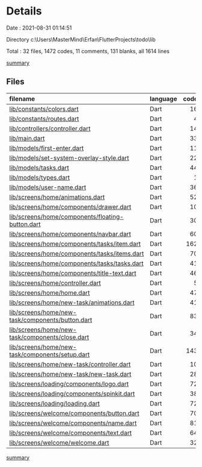 # Details

Date : 2021-08-31 01:14:51

Directory c:\Users\MasterMind\Erfan\FlutterProjects\todo\lib

Total : 32 files,  1472 codes, 11 comments, 131 blanks, all 1614 lines

[summary](results.md)

## Files
| filename | language | code | comment | blank | total |
| :--- | :--- | ---: | ---: | ---: | ---: |
| [lib/constants/colors.dart](/lib/constants/colors.dart) | Dart | 16 | 0 | 5 | 21 |
| [lib/constants/routes.dart](/lib/constants/routes.dart) | Dart | 4 | 0 | 1 | 5 |
| [lib/controllers/controller.dart](/lib/controllers/controller.dart) | Dart | 14 | 0 | 5 | 19 |
| [lib/main.dart](/lib/main.dart) | Dart | 33 | 0 | 3 | 36 |
| [lib/models/first-enter.dart](/lib/models/first-enter.dart) | Dart | 11 | 0 | 5 | 16 |
| [lib/models/set-system-overlay-style.dart](/lib/models/set-system-overlay-style.dart) | Dart | 22 | 0 | 2 | 24 |
| [lib/models/tasks.dart](/lib/models/tasks.dart) | Dart | 44 | 0 | 4 | 48 |
| [lib/models/types.dart](/lib/models/types.dart) | Dart | 1 | 0 | 1 | 2 |
| [lib/models/user-name.dart](/lib/models/user-name.dart) | Dart | 36 | 1 | 6 | 43 |
| [lib/screens/home/animations.dart](/lib/screens/home/animations.dart) | Dart | 52 | 5 | 4 | 61 |
| [lib/screens/home/components/drawer.dart](/lib/screens/home/components/drawer.dart) | Dart | 10 | 0 | 2 | 12 |
| [lib/screens/home/components/floating-button.dart](/lib/screens/home/components/floating-button.dart) | Dart | 30 | 0 | 2 | 32 |
| [lib/screens/home/components/navbar.dart](/lib/screens/home/components/navbar.dart) | Dart | 60 | 0 | 3 | 63 |
| [lib/screens/home/components/tasks/item.dart](/lib/screens/home/components/tasks/item.dart) | Dart | 162 | 0 | 9 | 171 |
| [lib/screens/home/components/tasks/items.dart](/lib/screens/home/components/tasks/items.dart) | Dart | 70 | 0 | 3 | 73 |
| [lib/screens/home/components/tasks/tasks.dart](/lib/screens/home/components/tasks/tasks.dart) | Dart | 41 | 0 | 2 | 43 |
| [lib/screens/home/components/title-text.dart](/lib/screens/home/components/title-text.dart) | Dart | 46 | 0 | 4 | 50 |
| [lib/screens/home/controller.dart](/lib/screens/home/controller.dart) | Dart | 5 | 0 | 2 | 7 |
| [lib/screens/home/home.dart](/lib/screens/home/home.dart) | Dart | 47 | 0 | 3 | 50 |
| [lib/screens/home/new-task/animations.dart](/lib/screens/home/new-task/animations.dart) | Dart | 41 | 0 | 4 | 45 |
| [lib/screens/home/new-task/components/button.dart](/lib/screens/home/new-task/components/button.dart) | Dart | 83 | 0 | 4 | 87 |
| [lib/screens/home/new-task/components/close.dart](/lib/screens/home/new-task/components/close.dart) | Dart | 34 | 0 | 2 | 36 |
| [lib/screens/home/new-task/components/setup.dart](/lib/screens/home/new-task/components/setup.dart) | Dart | 143 | 0 | 2 | 145 |
| [lib/screens/home/new-task/controller.dart](/lib/screens/home/new-task/controller.dart) | Dart | 10 | 0 | 4 | 14 |
| [lib/screens/home/new-task/new-task.dart](/lib/screens/home/new-task/new-task.dart) | Dart | 28 | 0 | 2 | 30 |
| [lib/screens/loading/components/logo.dart](/lib/screens/loading/components/logo.dart) | Dart | 72 | 0 | 8 | 80 |
| [lib/screens/loading/components/spinkit.dart](/lib/screens/loading/components/spinkit.dart) | Dart | 38 | 0 | 5 | 43 |
| [lib/screens/loading/loading.dart](/lib/screens/loading/loading.dart) | Dart | 72 | 0 | 8 | 80 |
| [lib/screens/welcome/components/button.dart](/lib/screens/welcome/components/button.dart) | Dart | 70 | 0 | 10 | 80 |
| [lib/screens/welcome/components/name.dart](/lib/screens/welcome/components/name.dart) | Dart | 81 | 5 | 7 | 93 |
| [lib/screens/welcome/components/text.dart](/lib/screens/welcome/components/text.dart) | Dart | 64 | 0 | 7 | 71 |
| [lib/screens/welcome/welcome.dart](/lib/screens/welcome/welcome.dart) | Dart | 32 | 0 | 2 | 34 |

[summary](results.md)